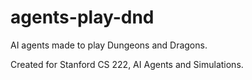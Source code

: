 # agents-play-dnd
AI agents made to play Dungeons and Dragons.

Created for Stanford CS 222, AI Agents and Simulations.
